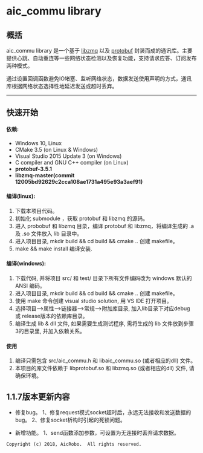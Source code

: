 # aic_commu library

## 概括

aic_commu library 是一个基于 [libzmq](https://github.com/zeromq/libzmq "libzmq")  以及 [protobuf](https://github.com/protocolbuffers/protobuf "protobuf") 封装而成的通讯库。主要提供心跳、自动重连等一些网络状态检测以及恢复功能，支持请求应答、订阅发布两种模式。

通过设置回调函数避免IO堵塞、监听网络状态，数据发送使用声明的方式，通讯库根据网络状态选择性地延迟发送或超时丢弃。

****

## 快速开始

#### 依赖:

- Windows 10, Linux
- CMake 3.5 (on Linux & Windows)
- Visual Studio 2015 Update 3 (on Windows)
- C compiler and GNU C++ compiler (on Linux)
- **protobuf-3.5.1**
- **libzmq-master(commit 12005bd92629c2cca108ae1731a495e93a3aef91)**

#### 编译(linux):

1. 下载本项目代码。
2. 初始化 submodule ，获取 protobuf 和 libzmq 的源码。
3. 进入 probobuf 和 libzmq 目录，编译 protobuf 和 libzmq，将编译生成的 .a 及 .so 文件放入 lib 目录中。
4. 进入项目目录, mkdir build && cd build && cmake .. 创建 makefile。
5. make && make install 编译安装.

#### 编译(windows):

1. 下载代码,  并将项目 src/ 和 test/ 目录下所有文件编码改为 windows 默认的 ANSI 编码。
2. 进入项目目录, mkdir build && cd build && cmake .. 创建 makefile。
3. 使用 make 命令创建 visual studio solution, 用 VS IDE 打开项目。
4. 选择项目-->属性-->链接器-->常规-->附加库目录, 加入lib目录下对应debug 或 release版本的依赖库目录。
5. 编译生成 lib & dll 文件, 如果需要生成测试程序, 需将生成的 lib 文件放到步骤3的目录里, 并加入依赖关系。

#### 使用

1. 编译只需包含 src/aic_commu.h 和 libaic_commu.so (或者相应的dll) 文件。 
2. 本项目的库文件依赖于 libprotobuf.so 和 libzmq.so (或者相应的dll) 文件, 请确保环境。

## 1.1.7版本更新内容 
* 修复bug。
1、修复request模式socket超时后，永远无法接收和发送数据的bug。
2、修复socket析构时引起的死锁问题。

* 新增功能。
1、send函数添加参数，可设置为无连接时丢弃请求数据。


```
Copyright (c) 2018, AicRobo.  All rights reserved.
```
